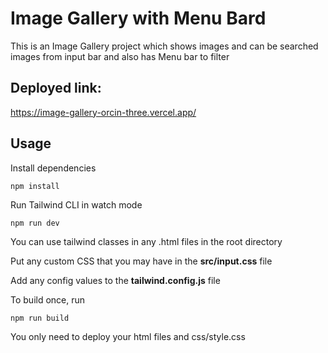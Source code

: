 # Image Gallery with Menu Bard

This is an Image Gallery project which shows images and can be searched images from input bar and also has Menu bar to filter 

## Deployed link:
https://image-gallery-orcin-three.vercel.app/

## Usage

Install dependencies

```
npm install
```

Run Tailwind CLI in watch mode

```
npm run dev
```

You can use tailwind classes in any .html files in the root directory

Put any custom CSS that you may have in the **src/input.css** file

Add any config values to the **tailwind.config.js** file

To build once, run

```
npm run build
```

You only need to deploy your html files and css/style.css
